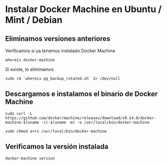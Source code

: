 # Instalar Docker Machine en Ubuntu / Mint / Debian 

## Eliminamos versiones anteriores

Verificamos si ya tenemos instalado Docker Machine

```
whereis docker-machine
```

Si existe, lo eliminamos

```
sudo rm `whereis pg_backup_rotated.sh` 2> /dev/null
```

## Descargamos e instalamos el binario de Docker Machine

```
sudo curl -L https://github.com/docker/machine/releases/download/v0.14.0/docker-machine-$(uname -s)-$(uname -m) -o /usr/local/bin/docker-machine
```

```
sudo chmod a+rx /usr/local/bin/docker-machine
```

## Verificamos la versión instalada

```
docker-machine version
```

